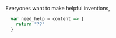 <span>Everyones want to make helpful inventions,</span>

```js
  var need_help = content => {
    return "??"
  }
```

